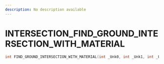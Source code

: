 ```yaml
---
description: No description available 
---
```


# INTERSECTION\_FIND_GROUND_INTERSECTION_WITH_MATERIAL

```cpp
int FIND_GROUND_INTERSECTION_WITH_MATERIAL(int _Unk0, int _Unk1, int _Unk2, int _Unk3, int _Unk4);
```